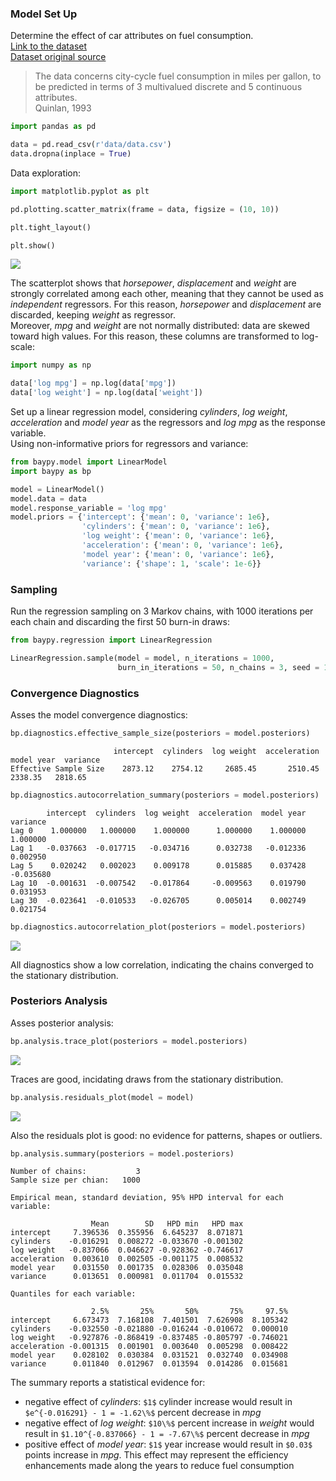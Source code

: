 ### Model Set Up

Determine the effect of car attributes on fuel consumption.  
[Link to the dataset](https://github.com/AndreaBlengino/baypy/blob/master/examples/auto_mpg/data/data.csv)  
[Dataset original source](https://archive.ics.uci.edu/dataset/9/auto+mpg)

> The data concerns city-cycle fuel consumption in miles per gallon, to 
> be predicted in terms of 3 multivalued discrete and 5 continuous 
> attributes.  
> Quinlan, 1993

```python
import pandas as pd

data = pd.read_csv(r'data/data.csv')
data.dropna(inplace = True)
```

Data exploration:

```python
import matplotlib.pyplot as plt

pd.plotting.scatter_matrix(frame = data, figsize = (10, 10))

plt.tight_layout()

plt.show()
```

![](images/original_data.png)

The scatterplot shows that *horsepower*, *displacement* and *weight* 
are strongly correlated among each other, meaning that they cannot be 
used as *independent* regressors. For this reason, *horsepower* and 
*displacement* are discarded, keeping *weight* as regressor.   
Moreover, *mpg* and *weight* are not normally distributed: data are 
skewed toward high values. For this reason, these columns are 
transformed to log-scale:

```python
import numpy as np

data['log mpg'] = np.log(data['mpg'])
data['log weight'] = np.log(data['weight'])
```

Set up a linear regression model, considering *cylinders*, *log weight*,
*acceleration* and *model year* as the regressors and *log mpg* as the 
response variable.  
Using non-informative priors for regressors and variance:

```python
from baypy.model import LinearModel
import baypy as bp

model = LinearModel()
model.data = data
model.response_variable = 'log mpg'
model.priors = {'intercept': {'mean': 0, 'variance': 1e6},
                'cylinders': {'mean': 0, 'variance': 1e6},
                'log weight': {'mean': 0, 'variance': 1e6},
                'acceleration': {'mean': 0, 'variance': 1e6},
                'model year': {'mean': 0, 'variance': 1e6},
                'variance': {'shape': 1, 'scale': 1e-6}}
```

### Sampling

Run the regression sampling on 3 Markov chains, with 1000 iterations per 
each chain and discarding the first 50 burn-in draws:

```python
from baypy.regression import LinearRegression

LinearRegression.sample(model = model, n_iterations = 1000, 
                        burn_in_iterations = 50, n_chains = 3, seed = 137)
```

### Convergence Diagnostics

Asses the model convergence diagnostics:

```python
bp.diagnostics.effective_sample_size(posteriors = model.posteriors)
```

```text
                       intercept  cylinders  log weight  acceleration  model year  variance
Effective Sample Size    2873.12    2754.12     2685.45       2510.45     2338.35   2818.65
```

```python
bp.diagnostics.autocorrelation_summary(posteriors = model.posteriors)
```

```text
        intercept  cylinders  log weight  acceleration  model year  variance
Lag 0    1.000000   1.000000    1.000000      1.000000    1.000000  1.000000
Lag 1   -0.037663  -0.017715   -0.034716      0.032738   -0.012336  0.002950
Lag 5    0.020242   0.002023    0.009178      0.015885    0.037428 -0.035680
Lag 10  -0.001631  -0.007542   -0.017864     -0.009563    0.019790  0.031953
Lag 30  -0.023641  -0.010533   -0.026705      0.005014    0.002749  0.021754
```

```python
bp.diagnostics.autocorrelation_plot(posteriors = model.posteriors)
```

![](images/autocorrelation_plot.png)

All diagnostics show a low correlation, indicating the chains 
converged to the stationary distribution.

### Posteriors Analysis

Asses posterior analysis:

```python
bp.analysis.trace_plot(posteriors = model.posteriors)
```

![](images/trace_plot.png)

Traces are good, incidating draws from the stationary distribution.

```python
bp.analysis.residuals_plot(model = model)
```

![](images/residuals_plot.png)

Also the residuals plot is good: no evidence for patterns, shapes or 
outliers.

```python
bp.analysis.summary(posteriors = model.posteriors)
```

```text
Number of chains:           3
Sample size per chian:   1000

Empirical mean, standard deviation, 95% HPD interval for each variable:

                  Mean        SD   HPD min   HPD max
intercept     7.396536  0.355956  6.645237  8.071871
cylinders    -0.016291  0.008272 -0.033670 -0.001302
log weight   -0.837066  0.046627 -0.928362 -0.746617
acceleration  0.003610  0.002505 -0.001175  0.008532
model year    0.031550  0.001735  0.028306  0.035048
variance      0.013651  0.000981  0.011704  0.015532

Quantiles for each variable:

                  2.5%       25%       50%       75%     97.5%
intercept     6.673473  7.168108  7.401501  7.626908  8.105342
cylinders    -0.032550 -0.021880 -0.016244 -0.010672  0.000010
log weight   -0.927876 -0.868419 -0.837485 -0.805797 -0.746021
acceleration -0.001315  0.001901  0.003640  0.005298  0.008422
model year    0.028102  0.030384  0.031521  0.032740  0.034908
variance      0.011840  0.012967  0.013594  0.014286  0.015681
```

The summary reports a statistical evidence for:

- negative effect of *cylinders*: `$1$` cylinder increase would 
result in `$e^{-0.016291} - 1 = -1.62\%$` percent decrease in *mpg*
- negative effect of *log weight*: `$10\%$` percent increase in *weight* 
would result in `$1.10^{-0.837066} - 1 = -7.67\%$` percent decrease in 
*mpg*
- positive effect of *model year*: `$1$` year increase would result in 
`$0.03$` points increase in *mpg*. This effect may represent the 
efficiency enhancements made along the years to reduce fuel consumption  
